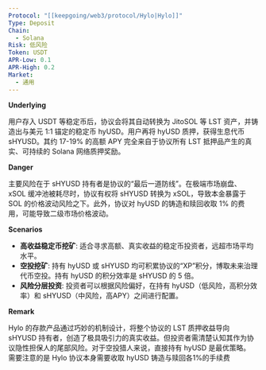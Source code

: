 ```yaml
---
Protocol: "[[keepgoing/web3/protocol/Hylo|Hylo]]"
Type: Deposit
Chain:
  - Solana
Risk: 低风险
Token: USDT
APR-Low: 0.1
APR-High: 0.2
Market:
  - 通用
---
```

**Underlying**

用户存入 USDT 等稳定币后，协议会将其自动转换为 JitoSOL 等 LST 资产，并铸造出与美元 1:1 锚定的稳定币 hyUSD。用户再将 hyUSD 质押，获得生息代币 sHYUSD。其约 17-19% 的高额 APY 完全来自于协议所有 LST 抵押品产生的真实、可持续的 Solana 网络质押奖励。

**Danger**

主要风险在于 sHYUSD 持有者是协议的“最后一道防线”。在极端市场崩盘、xSOL 缓冲池被耗尽时，协议有权将 sHYUSD 转换为 xSOL，导致本金暴露于 SOL 的价格波动风险之下。此外，协议对 hyUSD 的铸造和赎回收取 1% 的费用，可能导致二级市场价格波动。

**Scenarios**

- **高收益稳定币挖矿**: 适合寻求高额、真实收益的稳定币投资者，远超市场平均水平。
- **空投挖矿**: 持有 hyUSD 或 sHYUSD 均可积累协议的“XP”积分，博取未来治理代币空投。持有 hyUSD 的积分效率是 sHYUSD 的 5 倍。
- **风险分层投资**: 投资者可以根据风险偏好，在持有 hyUSD（低风险，高积分效率）和 sHYUSD（中风险，高APY）之间进行配置。

**Remark**

Hylo 的存款产品通过巧妙的机制设计，将整个协议的 LST 质押收益导向 sHYUSD 持有者，创造了极具吸引力的真实收益。但投资者需清楚认知其作为协议隐性担保人的尾部风险。对于空投猎人来说，直接持有 hyUSD 是最优策略。
需要注意的是 Hylo 协议本身需要收取 hyUSD 铸造与赎回各1%的手续费